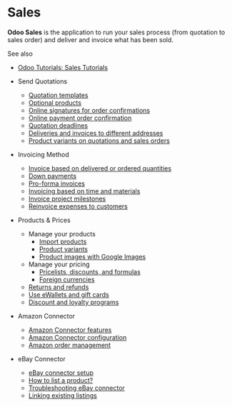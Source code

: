 # Sales

**Odoo Sales** is the application to run your sales process (from quotation to
sales order) and deliver and invoice what has been sold.

See also

  * [Odoo Tutorials: Sales Tutorials](https://www.odoo.com/slides/sales-17)

  * Send Quotations
    * [Quotation templates](sales/send_quotations/quote_template.html)
    * [Optional products](sales/send_quotations/optional_products.html)
    * [Online signatures for order confirmations](sales/send_quotations/get_signature_to_validate.html)
    * [Online payment order confirmation](sales/send_quotations/get_paid_to_validate.html)
    * [Quotation deadlines](sales/send_quotations/deadline.html)
    * [Deliveries and invoices to different addresses](sales/send_quotations/different_addresses.html)
    * [Product variants on quotations and sales orders](sales/send_quotations/orders_and_variants.html)
  * Invoicing Method
    * [Invoice based on delivered or ordered quantities](sales/invoicing/invoicing_policy.html)
    * [Down payments](sales/invoicing/down_payment.html)
    * [Pro-forma invoices](sales/invoicing/proforma.html)
    * [Invoicing based on time and materials](sales/invoicing/time_materials.html)
    * [Invoice project milestones](sales/invoicing/milestone.html)
    * [Reinvoice expenses to customers](sales/invoicing/expense.html)
  * Products & Prices
    * Manage your products
      * [Import products](sales/products_prices/products/import.html)
      * [Product variants](sales/products_prices/products/variants.html)
      * [Product images with Google Images](sales/products_prices/products/product_images.html)
    * Manage your pricing
      * [Pricelists, discounts, and formulas](sales/products_prices/prices/pricing.html)
      * [Foreign currencies](sales/products_prices/prices/currencies.html)
    * [Returns and refunds](sales/products_prices/returns.html)
    * [Use eWallets and gift cards](sales/products_prices/ewallets_giftcards.html)
    * [Discount and loyalty programs](sales/products_prices/loyalty_discount.html)
  * Amazon Connector
    * [Amazon Connector features](sales/amazon_connector/features.html)
    * [Amazon Connector configuration](sales/amazon_connector/setup.html)
    * [Amazon order management](sales/amazon_connector/manage.html)
  * eBay Connector
    * [eBay connector setup](sales/ebay_connector/setup.html)
    * [How to list a product?](sales/ebay_connector/manage.html)
    * [Troubleshooting eBay connector](sales/ebay_connector/troubleshooting.html)
    * [Linking existing listings](sales/ebay_connector/linking_listings.html)

